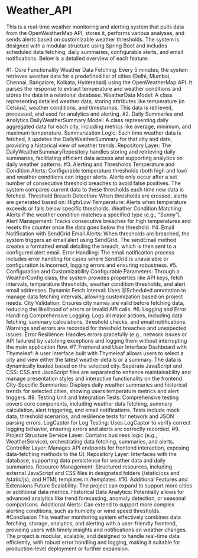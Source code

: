 # Weather_API


This is a real-time weather monitoring and alerting system that pulls data from the OpenWeatherMap API, stores it, performs various analyses, and sends alerts based on customizable weather thresholds. The system is designed with a modular structure using Spring Boot and includes scheduled data fetching, daily summaries, configurable alerts, and email notifications. Below is a detailed overview of each feature:

#1. Core Functionality
Weather Data Fetching: Every 5 minutes, the system retrieves weather data for a predefined list of cities (Delhi, Mumbai, Chennai, Bangalore, Kolkata, Hyderabad) using the OpenWeatherMap API. It parses the response to extract temperature and weather conditions and stores the data in a relational database.
WeatherData Model: A class representing detailed weather data, storing attributes like temperature (in Celsius), weather conditions, and timestamps. This data is retrieved, processed, and used for analytics and alerting.
#2. Daily Summaries and Analytics
DailyWeatherSummary Model: A class representing daily aggregated data for each city, including metrics like average, minimum, and maximum temperature.
Summarization Logic: Each time weather data is fetched, it updates the DailyWeatherSummary for that city and date, providing a historical view of weather trends.
Repository Layer: The DailyWeatherSummaryRepository handles storing and retrieving daily summaries, facilitating efficient data access and supporting analytics on daily weather patterns.
#3. Alerting and Thresholds
Temperature and Condition Alerts: Configurable temperature thresholds (both high and low) and weather conditions can trigger alerts. Alerts only occur after a set number of consecutive threshold breaches to avoid false positives. The system compares current data to these thresholds each time new data is fetched.
Threshold Breach Detection: When thresholds are crossed, alerts are generated based on:
High/Low Temperature: Alerts when temperature exceeds or falls below specific thresholds.
Weather Condition Matching: Alerts if the weather condition matches a specified type (e.g., “Sunny”).
Alert Management: Tracks consecutive breaches for high temperatures and resets the counter once the data goes below the threshold.
#4. Email Notification with SendGrid
Email Alerts: When thresholds are breached, the system triggers an email alert using SendGrid. The sendEmail method creates a formatted email detailing the breach, which is then sent to a configured alert email.
Error Handling: The email notification process includes error handling for cases where SendGrid is unavailable or configuration is incorrect, logging errors and ensuring robustness.
#5. Configuration and Customizability
Configurable Parameters: Through a WeatherConfig class, the system provides properties like API keys, fetch intervals, temperature thresholds, weather condition thresholds, and alert email addresses.
Dynamic Fetch Interval: Uses @Scheduled annotation to manage data fetching intervals, allowing customization based on project needs.
City Validation: Ensures city names are valid before fetching data, reducing the likelihood of errors or invalid API calls.
#6. Logging and Error Handling
Comprehensive Logging: Logs all major actions, including data fetching, summary calculations, threshold checks, and email notifications. Warnings and errors are recorded for threshold breaches and unexpected issues.
Error Resilience: Handles errors gracefully (e.g., network issues or API failures) by catching exceptions and logging them without interrupting the main application flow.
#7. Frontend and User Interface
Dashboard with Thymeleaf: A user interface built with Thymeleaf allows users to select a city and view either the latest weather details or a summary. The data is dynamically loaded based on the selected city.
Separate JavaScript and CSS: CSS and JavaScript files are separated to enhance maintainability and manage presentation styles and interactive functionality on the frontend.
City-Specific Summaries: Displays daily weather summaries and historical trends for selected cities, showing users temperature metrics and alert triggers.
#8. Testing
Unit and Integration Tests: Comprehensive testing covers core components, including weather data fetching, summary calculation, alert triggering, and email notifications. Tests include mock data, threshold scenarios, and resilience tests for network and JSON parsing errors.
LogCaptor for Log Testing: Uses LogCaptor to verify correct logging behavior, ensuring errors and alerts are correctly recorded.
#9. Project Structure
Service Layer: Contains business logic (e.g., WeatherService), orchestrating data fetching, summaries, and alerts.
Controller Layer: Manages API endpoints for frontend interaction, exposing data-fetching methods to the UI.
Repository Layer: Interfaces with the database, supporting data persistence for weather data and daily summaries.
Resource Management: Structured resources, including external JavaScript and CSS files in designated folders (/static/css and /static/js), and HTML templates in /templates.
#10. Additional Features and Extensions
Future Scalability: The project can expand to support more cities or additional data metrics.
Historical Data Analytics: Potentially allows for advanced analytics like trend forecasting, anomaly detection, or seasonal comparisons.
Additional Alerts: Can extend to support more complex alerting conditions, such as humidity or wind speed thresholds.
#Conclusion
This weather monitoring system effectively combines data fetching, storage, analytics, and alerting with a user-friendly frontend, providing users with timely insights and notifications on weather changes. The project is modular, scalable, and designed to handle real-time data efficiently, with robust error handling and logging, making it suitable for production-level deployment or further expansion.
